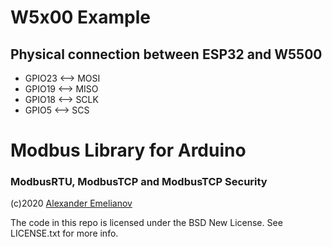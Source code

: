 # W5x00 Example

## Physical connection between ESP32 and W5500

* GPIO23 <--> MOSI
* GPIO19 <--> MISO
* GPIO18 <--> SCLK
* GPIO5  <--> SCS

# Modbus Library for Arduino
### ModbusRTU, ModbusTCP and ModbusTCP Security

(c)2020 [Alexander Emelianov](mailto:a.m.emelianov@gmail.com)

The code in this repo is licensed under the BSD New License. See LICENSE.txt for more info.
